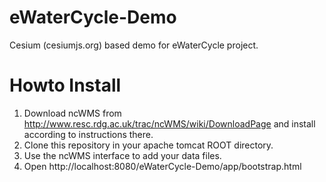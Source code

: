 eWaterCycle-Demo
================

Cesium (cesiumjs.org) based demo for eWaterCycle project.

Howto Install
=============

1. Download ncWMS from http://www.resc.rdg.ac.uk/trac/ncWMS/wiki/DownloadPage and install according to instructions there.
2. Clone this repository in your apache tomcat ROOT directory.
3. Use the ncWMS interface to add your data files.
4. Open http://localhost:8080/eWaterCycle-Demo/app/bootstrap.html

